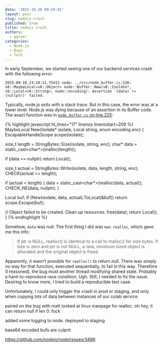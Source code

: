 ```yaml
---
date: '2015-10-26 09:59:01'
layout: post
slug: nodejs-crash
published: true
title: nodejs crash
authors:
  - ggreer
categories:
  - Node.js
  - Bugs
  - Tech
---
```


In early September, we started seeing one of our backend services crash with the following error:

    2015-09-10_23:28:11.75413 node: ../src/node_buffer.cc:226: v8::MaybeLocal<v8::Object> node::Buffer::New(v8::Isolate*, v8::Local<v8::String>, node::encoding): Assertion `(data) != (nullptr)' failed.

Typically, node.js exits with a stack trace. But in this case, the error was at a lower level. Node.js was dying because of an assertion in its Buffer code. The exact function was in [`node_buffer.cc` on line 225](https://github.com/nodejs/node/blob/v4.2.1/src/node_buffer.cc#L225):

{% highlight javascript hl_lines="17" linenos linenostart=209 %}
MaybeLocal<Object> New(Isolate* isolate,
                       Local<String> string,
                       enum encoding enc) {
  EscapableHandleScope scope(isolate);

  size_t length = StringBytes::Size(isolate, string, enc);
  char* data = static_cast<char*>(malloc(length));

  if (data == nullptr)
    return Local<Object>();

  size_t actual = StringBytes::Write(isolate, data, length, string, enc);
  CHECK(actual <= length);

  if (actual < length) {
    data = static_cast<char*>(realloc(data, actual));
    CHECK_NE(data, nullptr);
  }

  Local<Object> buf;
  if (New(isolate, data, actual).ToLocal(&buf))
    return scope.Escape(buf);

  // Object failed to be created. Clean up resources.
  free(data);
  return Local<Object>();
}
{% endhighlight %}

Somehow, `data` was null. The first thing I did was `man realloc`, which gave me this info:

> If ptr is NULL, realloc() is identical to a call to malloc() for size bytes.  If size is zero and ptr is not NULL, a new, minimum sized object is allocated and the original object is freed.

Apparently, it wasn't possible for `realloc()` to return null. There was simply no way for that function, executed sequentially, to fail in this way. Therefore (I reasoned), the bug must another thread modifying shared state. Probably a hard-to-reproduce race condition. Ugh. Still, I needed to fix the issue. Desiring to know more, I tried to build a reproducible test case.

Unfortunately, I could only trigger the crash in prod or staging, and only when copying lots of data between instances of our colab service.




paired on the bug with matt
looked at linux manpage for realloc. oh hey, it can return null if len 0. fuck

added some logging to node. deployed to staging

base64 encoded bufs are culprit


https://github.com/nodejs/node/issues/3496
